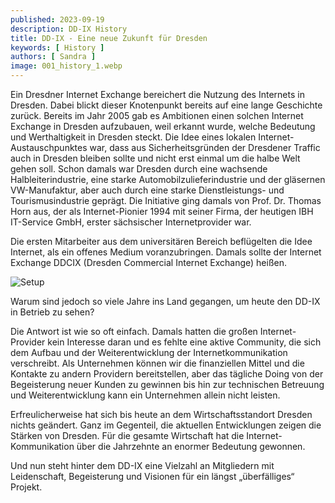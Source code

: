 ```yaml
---
published: 2023-09-19
description: DD-IX History
title: DD-IX - Eine neue Zukunft für Dresden
keywords: [ History ]
authors: [ Sandra ]
image: 001_history_1.webp
---
```


Ein Dresdner Internet Exchange bereichert die Nutzung des Internets in Dresden. Dabei blickt dieser Knotenpunkt bereits auf eine lange Geschichte zurück. Bereits im Jahr 2005 gab es Ambitionen einen solchen Internet Exchange in Dresden aufzubauen, weil erkannt wurde, welche Bedeutung und Werthaltigkeit in Dresden steckt. Die Idee eines lokalen Internet-Austauschpunktes war, dass aus Sicherheitsgründen der Dresdener Traffic auch in Dresden bleiben sollte und nicht erst einmal um die halbe Welt gehen soll. Schon damals war Dresden durch eine wachsende Halbleiterindustrie, eine starke Automobilzulieferindustrie und der gläsernen VW-Manufaktur, aber auch durch eine starke Dienstleistungs- und Tourismusindustrie geprägt. Die Initiative ging damals von Prof. Dr. Thomas Horn aus, der als Internet-Pionier 1994 mit seiner Firma, der heutigen IBH IT-Service GmbH, erster sächsischer Internetprovider war.

Die ersten Mitarbeiter aus dem universitären Bereich beflügelten die Idee Internet, als ein offenes Medium voranzubringen. Damals sollte der Internet Exchange DDCIX (Dresden Commercial Internet Exchange) heißen.

![Setup](001_history_2.webp)

Warum sind jedoch so viele Jahre ins Land gegangen, um heute den DD-IX in Betrieb zu sehen?

Die Antwort ist wie so oft einfach. Damals hatten die großen Internet-Provider kein Interesse daran und es fehlte eine aktive Community, die sich dem Aufbau und der Weiterentwicklung der Internetkommunikation verschreibt. Als Unternehmen können wir die finanziellen Mittel und die Kontakte zu andern Providern bereitstellen, aber das tägliche Doing von der Begeisterung neuer Kunden zu gewinnen bis hin zur technischen Betreuung und Weiterentwicklung kann ein Unternehmen allein nicht leisten.

Erfreulicherweise hat sich bis heute an dem Wirtschaftsstandort Dresden nichts geändert. Ganz im Gegenteil, die aktuellen Entwicklungen zeigen die Stärken von Dresden. Für die gesamte Wirtschaft hat die Internet-Kommunikation über die Jahrzehnte an enormer Bedeutung gewonnen.

Und nun steht hinter dem DD-IX eine Vielzahl an Mitgliedern mit Leidenschaft, Begeisterung und Visionen für ein längst „überfälliges“ Projekt.

